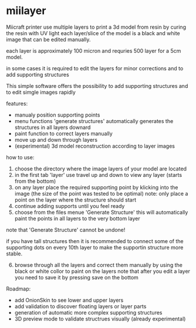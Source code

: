 miilayer
========

Miicraft printer use multiple layers to print a 3d model from resin by curing the resin with UV light
each layer/slice of the model is a black and white image that can be edited manually.

each layer is approximately 100 micron and requries 500 layer for a 5cm model.

in some cases it is required to edit the layers for minor corrections and to add supporting structures

This simple software offers the possibility to add supporting structures and to edit simgle images rapidly

features:
- manualy position supporting points
- menu functions 'generate structures' automatically generates the structures in all layers downard
- paint function to correct layers manually
- move up and down through layers
- (experimental) 3d model reconstruction according to layer images

how to use:

1) choose the directory where the image layers of your model are located
2) in the first tab 'layer' use travel up and down to view any layer (starts from the bottom)
3) on any layer place the required supporting point by klicking into the image (the size of the point was tested to be optimal)
note: only place a point on the layer where the structure should start
4) continue adding supports until you feel ready
5) choose from the files menue 'Generate Structure' this will automatically paint the points in all layers to the very bottom layer

note that 'Generate Structure' cannot be undone!

if you have tall structures then it is recommended to connect some of the supporting dots on every 10th layer to make the supportin
structure more stable.

6) browse through all the layers and correct them manually by using the black or white collor to paint on the layers
note that after you edit a layer you need to save it by pressing save on the bottom


Roadmap:
- add OnionSkin to see lower and upper layers
- add validation to discover floating layers or layer parts
- generation of automatic more complex supporting structures
- 3D preview mode to validate structrues visually (already experimental)

